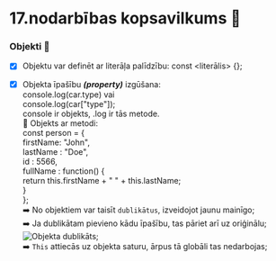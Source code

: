 # 17.nodarbības kopsavilkums :pushpin:

### Objekti :triangular_flag_on_post:

- [x] Objektu var definēt ar literāļa palīdzību: const <literālis> {};  
- [x] Objekta īpašību ***(property)*** izgūšana:    
console.log(car.type) vai    
console.log(car["type"]);  
console ir objekts, .log ir tās metode.    
📁 Objekts ar metodi:    
const person = {  
firstName: "John",  
lastName : "Doe",  
id : 5566,  
fullName : function() {  
return this.firstName + " " + this.lastName;  
}  
};  
:arrow_right: No objektiem var taisīt `dublikātus`, izveidojot jaunu mainīgo;  
:arrow_right:  Ja dublikātam pievieno kādu īpašību, tas pāriet arī uz oriģinālu; 
![Objekta dublikāts]();  
:arrow_right: `This` attiecās uz objekta saturu, ārpus tā globāli tas nedarbojas;  
  
